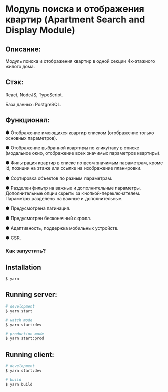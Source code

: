 # Модуль поиска и отображения квартир (Apartment Search and Display Module)

## Описание:
Модуль поиска и отображения квартир в одной секции 4х-этажного жилого дома.

## Стэк:
React, NodeJS, TypeScript.

База данных: PostgreSQL.

## Функционал:

● Отображение имеющихся квартир списком (отображение только основных параметров).

● Отображение выбранной квартиры по клику/тапу в списке (модальное окно, отображение всех значимых параметров квартиры).

● Фильтрация квартир в списке по всем значимым параметрам, кроме id, позиции на этаже или ссылке на изображение планировки.

● Сортировка объектов по разным параметрам.

● Разделен фильтр на важные и дополнительные параметры. Дополнительные опции скрыты за кнопкой-переключателем. Параметры разделены на важные и дополнительные.

● Предусмотрена пагинация.

● Предусмотрен бесконечный скролл.

● Адаптивность, поддержка мобильных устройств.

● CSR.

### Как запустить?

## Installation

```bash
$ yarn
```

## Running server:

```bash
# development
$ yarn start

# watch mode
$ yarn start:dev

# production mode
$ yarn start:prod
```

## Running client:

```bash
# development
$ yarn start:dev

# build
$ yarn build 
```
